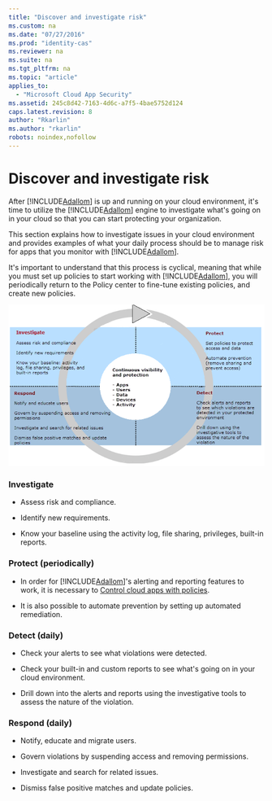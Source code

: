 ```yaml
---
title: "Discover and investigate risk"
ms.custom: na
ms.date: "07/27/2016"
ms.prod: "identity-cas"
ms.reviewer: na
ms.suite: na
ms.tgt_pltfrm: na
ms.topic: "article"
applies_to: 
  - "Microsoft Cloud App Security"
ms.assetid: 245c8d42-7163-4d6c-a7f5-4bae5752d124
caps.latest.revision: 8
author: "Rkarlin"
ms.author: "rkarlin"
robots: noindex,nofollow
---
```

# Discover and investigate risk
  After [!INCLUDE[Adallom](../migration/includes/adallom_md.md)] is up and running on your cloud environment, it's time to utilize the [!INCLUDE[Adallom](../migration/includes/adallom_md.md)] engine to investigate what's going on in your cloud so that you can start protecting your organization.  
  
 This section explains how to  investigate issues in your cloud environment and provides examples of what your daily process should be to manage risk for apps  that you monitor with [!INCLUDE[Adallom](../migration/includes/adallom_md.md)].  
  
 It's important to understand that this process is cyclical, meaning that while you must set up policies to start working with [!INCLUDE[Adallom](../migration/includes/adallom_md.md)], you will periodically return to the Policy center to fine-tune existing policies, and create new policies.  
  
 ![work process](../migration/media/work-process.png "work process")  
  
### Investigate  
  
-   Assess risk and compliance.  
  
-   Identify new requirements.  
  
-   Know your baseline using the activity log, file sharing, privileges, built-in reports.  
  
### Protect (periodically)  
  
-   In order for [!INCLUDE[Adallom](../migration/includes/adallom_md.md)]'s alerting and reporting features to work, it is necessary to [Control cloud apps with policies](../migration/control-cloud-apps-with-policies.md).  
  
-   It is also possible to automate prevention by setting up automated remediation.  
  
### Detect (daily)  
  
-   Check your alerts to see what violations were detected.  
  
-   Check your built-in and custom reports to see what's going on in your cloud environment.  
  
-   Drill down into the alerts and reports using the investigative tools to assess the nature of the violation.  
  
### Respond (daily)  
  
-   Notify, educate and migrate users.  
  
-   Govern violations by suspending access and removing permissions.  
  
-   Investigate and search for related issues.  
  
-   Dismiss false positive matches and update policies.  
  
  
